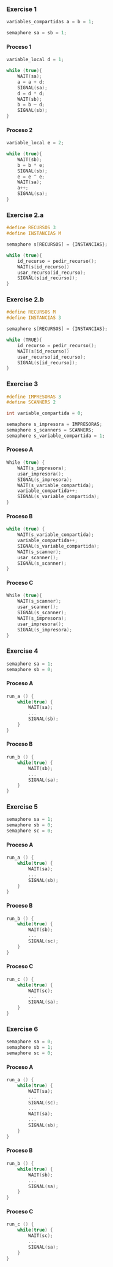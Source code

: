 ### Exercise 1

```c
variables_compartidas a = b = 1;
```
```c
semaphore sa = sb = 1;
```

#### Proceso 1

```c
variable_local d = 1;

while (true){
    WAIT(sa);
    a = a + d;
    SIGNAL(sa);
    d = d * d;
    WAIT(sb);
    b = b – d;
    SIGNAL(sb);
}
```

#### Proceso 2

```c
variable_local e = 2;

while (true){
    WAIT(sb);
    b = b * e;
    SIGNAL(sb);
    e = e ^ e;
    WAIT(sa);
    a++;
    SIGNAL(sa);
}
```

### Exercise 2.a

```c
#define RECURSOS 3
#define INSTANCIAS M

semaphore s[RECURSOS] = {INSTANCIAS};

while (true){
    id_recurso = pedir_recurso();
    WAIT(s[id_recurso])
    usar_recurso(id_recurso);
    SIGNAL(s[id_recurso]);
}
```

### Exercise 2.b

```c
#define RECURSOS M
#define INSTANCIAS 3

semaphore s[RECURSOS] = {INSTANCIAS};

while (TRUE){
    id_recurso = pedir_recurso();
    WAIT(s[id_recurso])
    usar_recurso(id_recurso);
    SIGNAL(s[id_recurso]);
}
```

### Exercise 3

```c
#define IMPRESORAS 3
#define SCANNERS 2
```
```c
int variable_compartida = 0;
```

```c
semaphore s_impresora = IMPRESORAS;
semaphore s_scanners = SCANNERS;
semaphore s_variable_compartida = 1;
```

#### Proceso A

```c
While (true) {
    WAIT(s_impresora);
    usar_impresora();
    SIGNAL(s_impresora);
    WAIT(s_variable_compartida);
    variable_compartida++;
    SIGNAL(s_variable_compartida);
}
```

#### Proceso B

```c
while (true) {
    WAIT(s_variable_compartida);
    variable_compartida++;
    SIGNAL(s_variable_compartida);
    WAIT(s_scanner);
    usar_scanner();
    SIGNAL(s_scanner);
}
```

#### Proceso C

```c
While (true){
    WAIT(s_scanner);
    usar_scanner();
    SIGNAL(s_scanner);
    WAIT(s_impresora);
    usar_impresora();
    SIGNAL(s_impresora);
}
```

### Exercise 4

```c
semaphore sa = 1;
semaphore sb = 0;
```

#### Proceso A

```c
run_a () {
    while(true) {
        WAIT(sa);
        ...
        SIGNAL(sb);
    }
}
```

#### Proceso B

```c
run_b () {
    while(true) {
        WAIT(sb);
        ...
        SIGNAL(sa);
    }
}
```

### Exercise 5

```c
semaphore sa = 1;
semaphore sb = 0;
semaphore sc = 0;
```

#### Proceso A

```c
run_a () {
    while(true) {
        WAIT(sa);
        ...
        SIGNAL(sb);
    }
}
```

#### Proceso B

```c
run_b () {
    while(true) {
        WAIT(sb);
        ...
        SIGNAL(sc);
    }
}
```

#### Proceso C

```c
run_c () {
    while(true) {
        WAIT(sc);
        ...
        SIGNAL(sa);
    }
}
```

### Exercise 6

```c
semaphore sa = 0;
semaphore sb = 1;
semaphore sc = 0;
```

#### Proceso A

```c
run_a () {
    while(true) {
        WAIT(sa);
        ...
        SIGNAL(sc);
        ...
        WAIT(sa);
        ...
        SIGNAL(sb);
    }
}
```

#### Proceso B

```c
run_b () {
    while(true) {
        WAIT(sb);
        ...
        SIGNAL(sa);
    }
}
```

#### Proceso C

```c
run_c () {
    while(true) {
        WAIT(sc);
        ...
        SIGNAL(sa);
    }
}
```
